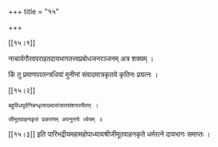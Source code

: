 +++
title = "१५"

+++

[[१५।१]]

नाचार्यगौरवपराहतदायभागतत्त्वप्रबोधजनरञ्जनम् अत्र शक्यम् ।

किं तु प्रमाणपरतन्त्रधियां मुनीनां संवादमात्रकृतये कृतिनः प्रयत्नः ।

[[१५।२]]

	बहुविधपूर्वनिबन्धृव्याख्यासंजातसंशयस्यैतत् ।

	जीमूतवाहनकृतं प्रकरणम् अपनुत्तये ध्येयम् ॥

[[१५।३]] इति पारिभद्रीयमहामहोपाध्यायश्रीजीमूतवाहनकृते धर्मरत्ने दायभागः समाप्तः ।

